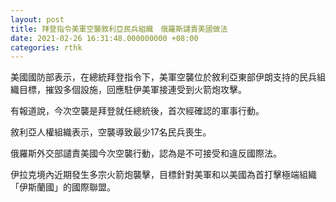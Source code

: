 ```yaml
---
layout: post
title: 拜登指令美軍空襲敘利亞民兵組織　俄羅斯譴責美國做法
date: 2021-02-26 16:31:48.000000000 +08:00
categories: rthk
---
```


美國國防部表示，在總統拜登指令下，美軍空襲位於敘利亞東部伊朗支持的民兵組織目標，摧毀多個設施，回應駐伊美軍接連受到火箭炮攻擊。

有報道說，今次空襲是拜登就任總統後，首次經確認的軍事行動。

敘利亞人權組織表示，空襲導致最少17名民兵喪生。

俄羅斯外交部譴責美國今次空襲行動，認為是不可接受和違反國際法。

伊拉克境內近期發生多宗火箭炮襲擊，目標針對美軍和以美國為首打擊極端組織「伊斯蘭國」的國際聯盟。
